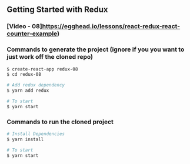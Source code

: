 ## Getting Started with Redux
### [Video - 08]https://egghead.io/lessons/react-redux-react-counter-example)

### Commands to generate the project (ignore if you you want to just work off the cloned repo)
```bash
$ create-react-app redux-08
$ cd redux-08

# Add redux dependency
$ yarn add redux

# To start
$ yarn start
```

### Commands to run the cloned project
```bash
# Install Dependencies
$ yarn install

# To start
$ yarn start
```